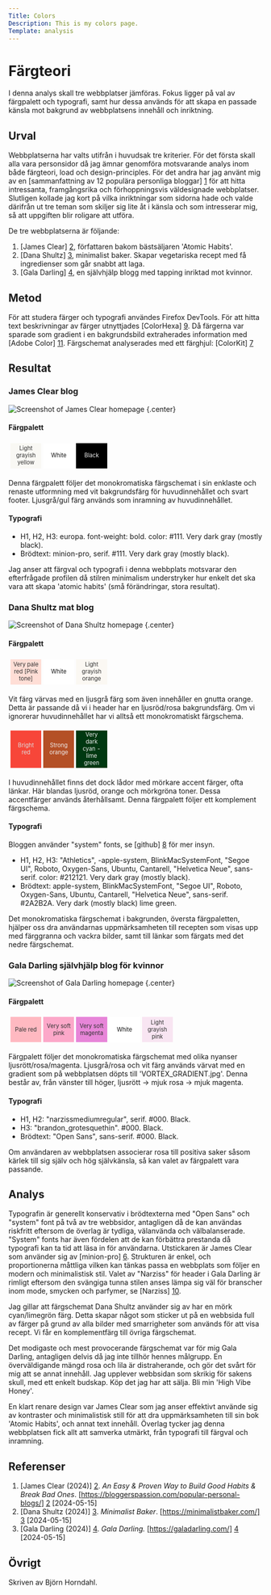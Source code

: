 ```yaml
---
Title: Colors
Description: This is my colors page.
Template: analysis
---
```


Färgteori
=======================

I denna analys skall tre webbplatser jämföras. Fokus ligger på val av färgpalett och typografi, samt hur dessa används för att skapa en passade känsla mot bakgrund av webbplatsens innehåll och inriktning.

Urval
-----------------------

Webbplatserna har valts utifrån i huvudsak tre kriterier. För det första skall alla vara personsidor då jag ämnar genomföra motsvarande analys inom både färgteori, load och design-principles. För det andra har jag använt mig av en [sammanfattning av 12 populära personliga bloggar] [1] för att hitta intressanta, framgångsrika och förhoppningsvis väldesignade webbplatser. Slutligen kollade jag kort på vilka inriktningar som sidorna hade och valde därifrån ut tre teman som skiljer sig lite åt i känsla och som intresserar mig, så att uppgiften blir roligare att utföra.

De tre webbplatserna är följande:

1. [James Clear] [2], författaren bakom bästsäljaren 'Atomic Habits'.
2. [Dana Shultz] [3], minimalist baker. Skapar vegetariska recept med få ingredienser som går snabbt att laga.
3. [Gala Darling] [4], en självhjälp blogg med tapping inriktad mot kvinnor.

Metod
-----------------------

För att studera färger och typografi användes Firefox DevTools. För att hitta text beskrivningar av färger utnyttjades [ColorHexa] [9]. Då färgerna var sparade som gradient i en bakgrundsbild extraherades information med [Adobe Color] [11]. Färgschemat analyserades med ett färghjul: [ColorKit] [7]

Resultat
-----------------------

### James Clear blog

![Screenshot of James Clear homepage](%assets_url%/img/James_Clear.png "Screenshot of James Clear homepage") {.center}

#### Färgpalett

<table style="border-spacing: 4px; border-collapse: separate">
<tr>
<td style="height: 50px; width: 50px; background-color: #f9f8f4; color: #333; font-size: 0.7rem; text-align: center;">Light grayish yellow
<td style="height: 50px; width: 50px; background-color: #fff; color: #111; font-size: 0.7rem; text-align: center;">White
<td style="height: 50px; width: 50px; background-color: #000; color: #eee; font-size: 0.7rem; text-align: center;">Black
</tr>
</table>
Denna färgpalett följer det monokromatiska färgschemat i sin enklaste och renaste utformning med vit bakgrundsfärg för huvudinnehållet och svart footer. Ljusgrå/gul färg används som inramning av huvudinnehållet.

#### Typografi
- H1, H2, H3: europa. font-weight: bold. color: #111. Very dark gray (mostly black).
- Brödtext: minion-pro, serif. #111. Very dark gray (mostly black).

Jag anser att färgval och typografi i denna webbplats motsvarar den efterfrågade profilen då stilren minimalism understryker hur enkelt det ska vara att skapa 'atomic habits' (små förändringar, stora resultat).

### Dana Shultz mat blog

![Screenshot of Dana Shultz homepage](%assets_url%/img/minimalist_baker.png "Screenshot of Dana Shultz homepage") {.center}

#### Färgpalett

<table style="border-spacing: 4px; border-collapse: separate">
<tr>
<td style="height: 50px; width: 50px; background-color: #ffded6; color: #333; font-size: 0.7rem; text-align: center;">Very pale red [Pink tone]
<td style="height: 50px; width: 50px; background-color: #fff; color: #111; font-size: 0.7rem; text-align: center;">White
<td style="height: 50px; width: 50px; background-color: #fbf8f3; color: #333; font-size: 0.7rem; text-align: center;">Light grayish orange
</tr>
</table>

Vit färg värvas med en ljusgrå färg som även innehåller en gnutta orange. Detta är passande då vi i header har en ljusröd/rosa bakgrundsfärg. Om vi ignorerar huvudinnehållet har vi alltså ett monokromatiskt färgschema.

<table style="border-spacing: 4px; border-collapse: separate">
<tr>
<td style="height: 50px; max-width: 50px; background-color: #F74639; color: #ddd; font-size: 0.7rem; text-align: center;">Bright red
<td style="height: 50px; max-width: 50px; background-color: #b45026; color: #eee; font-size: 0.7rem; text-align: center;">Strong orange
<td style="height: 50px; max-width: 50px; background-color: #003811; color: #eee; font-size: 0.7rem; text-align: center;">Very dark cyan - lime green
</tr>
</table>
I huvudinnehållet finns det dock lådor med mörkare accent färger, ofta länkar. Här blandas ljusröd, orange och mörkgröna toner. Dessa accentfärger används återhållsamt. Denna färgpalett följer ett komplement färgschema. 

#### Typografi

Bloggen använder "system" fonts, se [github] [8] för mer insyn.

- H1, H2, H3: "Athletics", -apple-system, BlinkMacSystemFont, "Segoe UI", Roboto, Oxygen-Sans, Ubuntu, Cantarell, "Helvetica Neue", sans-serif. color: #212121. Very dark gray (mostly black).
- Brödtext: apple-system, BlinkMacSystemFont, "Segoe UI", Roboto, Oxygen-Sans, Ubuntu, Cantarell, "Helvetica Neue", sans-serif. #2A2B2A. Very dark (mostly black) lime green.

Det monokromatiska färgschemat i bakgrunden, översta färgpaletten, hjälper oss dra användarnas uppmärksamheten till recepten som visas upp med färggranna och vackra bilder, samt till länkar som färgats med det nedre färgschemat.

### Gala Darling självhjälp blog för kvinnor

![Screenshot of Gala Darling homepage](%assets_url%/img/Gala_Darling.png "Screenshot of Gala Darling homepage") {.center}

#### Färgpalett

<table style="border-spacing: 4px; border-collapse: separate">
<tr>
<td style="height: 50px; width: 50px; background-color: #FFB9C1; color: #333; font-size: 0.7rem; text-align: center;">Pale red
<td style="height: 50px; width: 50px; background-color: #FCA8C9; color: #333; font-size: 0.7rem; text-align: center;">Very soft pink
<td style="height: 50px; width: 50px; background-color: #E785D8; color: #333; font-size: 0.7rem; text-align: center;">Very soft magenta
<td style="height: 50px; width: 50px; background-color: #fff; color: #111; font-size: 0.7rem; text-align: center;">White
<td style="height: 50px; width: 50px; background-color: #f8e5f2; color: #333; font-size: 0.7rem; text-align: center;">Light grayish pink
</tr>
</table>

Färgpalett följer det monokromatiska färgschemat med olika nyanser ljusrött/rosa/magenta. Ljusgrå/rosa och vit färg används värvat med en gradient som på webbplatsen döpts till 'VORTEX_GRADIENT.jpg'. Denna består av, från vänster till höger, ljusrött -> mjuk rosa -> mjuk magenta. 

#### Typografi

- H1, H2: "narzissmediumregular", serif. #000. Black.
- H3: "brandon_grotesquethin". #000. Black.
- Brödtext: "Open Sans", sans-serif. #000. Black.

Om användaren av webbplatsen associerar rosa till positiva saker såsom kärlek till sig själv och hög självkänsla, så kan valet av färgpalett vara passande.

Analys
-----------------------

Typografin är generellt konservativ i brödtexterna med "Open Sans" och "system" font på två av tre webbsidor, antagligen då de kan användas riskfritt eftersom de överlag är tydliga, välanvända och välbalanserade. "System" fonts har även fördelen att de kan förbättra prestanda då typografi kan ta tid att läsa in för användarna. Utstickaren är James Clear som använder sig av [minion-pro] [6]. Strukturen är enkel, och proportionerna måttliga vilken kan tänkas passa en webbplats som följer en modern och minimalistisk stil. Valet av "Narziss" för header i Gala Darling är rimligt eftersom den svängiga tunna stilen anses lämpa sig väl för branscher inom mode, smycken och parfymer, se [Narziss] [10].

Jag gillar att färgschemat Dana Shultz använder sig av har en mörk cyan/limegrön färg. Detta skapar något som sticker ut på en webbsida full av färger på grund av alla bilder med smarrigheter som används för att visa recept. Vi får en komplementfärg till övriga färgschemat. 

Det modigaste och mest provocerande färgschemat var för mig Gala Darling, antagligen delvis då jag inte tillhör hennes målgrupp. En överväldigande mängd rosa och lila är distraherande, och gör det svårt för mig att se annat innehåll. Jag upplever webbsidan som skrikig för sakens skull, med ett enkelt budskap. Köp det jag har att sälja. Bli min 'High Vibe Honey'. 

En klart renare design var James Clear som jag anser effektivt använde sig av kontraster och minimalistisk still för att dra uppmärksamheten till sin bok 'Atomic Habits', och annat text innehåll. Överlag tycker jag denna webbplatsen fick allt att samverka utmärkt, från typografi till färgval och inramning.

Referenser
-----------------------

1. [James Clear (2024)] [2]. *An Easy & Proven Way to Build Good Habits & Break Bad Ones*. [https://bloggerspassion.com/popular-personal-blogs/] [2] [2024-05-15]
2. [Dana Shultz (2024)] [3]. *Minimalist Baker*. [https://minimalistbaker.com/] [3] [2024-05-15]
3. [Gala Darling (2024)] [4]. *Gala Darling.* [https://galadarling.com/] [4] [2024-05-15]

Övrigt
-----------------------

Skriven av Björn Horndahl.

[1]: https://bloggerspassion.com/popular-personal-blogs/ "Summary of 12 Popular Personal Blogs"
[2]: https://jamesclear.com/ "Build Good Habits & Break Bad Ones"
[3]: https://minimalistbaker.com/ "Minimalist Baker"
[4]: https://galadarling.com/ "Self proclaimed professional optimist"
[5]: https://www.makingyourhomebeautiful.com/monochromatic-colour-schemes-black-white/ "Making your home beautiful; minimalistic design with black and white."
[6]: https://en.wikipedia.org/wiki/Minion_(typeface) "Minion typeface."
[7]: https://colorkit.co/color-wheel/ "Color wheel."
[8]: https://github.com/necolas/normalize.css/issues/665 "System fonts github issue."
[9]: https://www.colorhexa.com/ "Find colors and their appropriate text descriptions."
[10]: https://www.myfonts.com/collections/narziss-text-font-hubert-jocham-type "Narziss Text."
[11]: https://color.adobe.com/sv/create/image-gradient "Adobe Color, Extrahera övertoning."
